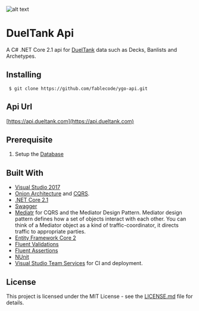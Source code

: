 ![alt text](https://fablecode.visualstudio.com/_apis/public/build/definitions/9e9640ec-37b8-4d8b-8cb2-19c074a1fa41/7/badge?maxAge=0 "Visual studio team services build status")

# DuelTank Api
A C# .NET Core 2.1 api for [DuelTank](https://www.dueltank.com) data such as Decks, Banlists and Archetypes.

## Installing
```
 $ git clone https://github.com/fablecode/ygo-api.git
```

## Api Url
[https://api.dueltank.com](https://api.dueltank.com)

## Prerequisite
1. Setup the [Database](https://github.com/fablecode/dueltank/tree/master/src/Database/src)

## Built With
* [Visual Studio 2017](https://www.visualstudio.com/downloads/)
* [Onion Architecture](http://jeffreypalermo.com/blog/the-onion-architecture-part-1/) and [CQRS](https://martinfowler.com/bliki/CQRS.html).
* [.NET Core 2.1](https://www.microsoft.com/net/download/core)
* [Swagger](https://swagger.io/)
* [Mediatr](https://www.nuget.org/packages/MediatR/) for CQRS and the Mediator Design Pattern. Mediator design pattern defines how a set of objects interact with each other. You can think of a Mediator object as a kind of traffic-coordinator, it directs traffic to appropriate parties.
* [Entity Framework Core 2](https://www.nuget.org/packages/Microsoft.EntityFrameworkCore/)
* [Fluent Validations](https://www.nuget.org/packages/FluentValidation)
* [Fluent Assertions](https://www.nuget.org/packages/FluentAssertions)
* [NUnit](https://nunit.org/)
* [Visual Studio Team Services](https://www.visualstudio.com/team-services/release-management/) for CI and deployment.

## License
This project is licensed under the MIT License - see the [LICENSE.md](/LICENSE) file for details.
